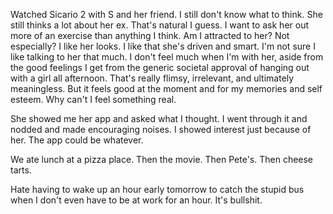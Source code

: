Watched Sicario 2 with S and her friend. I still don't know what to think. She still thinks a lot about her ex. That's natural I guess. I want to ask her out more of an exercise than anything I think. Am I attracted to her? Not especially? I like her looks. I like that she's driven and smart. I'm not sure I like talking to her that much. I don't feel much when I'm with her, aside from the good feelings I get from the generic societal approval of hanging out with a girl all afternoon. That's really flimsy, irrelevant, and ultimately meaningless. But it feels good at the moment and for my memories and self esteem. Why can't I feel something real.

She showed me her app and asked what I thought. I went through it and nodded and made encouraging noises. I showed interest just because of her. The app could be whatever.

We ate lunch at a pizza place. Then the movie. Then Pete's. Then cheese tarts.

Hate having to wake up an hour early tomorrow to catch the stupid bus when I don't even have to be at work for an hour. It's bullshit.
